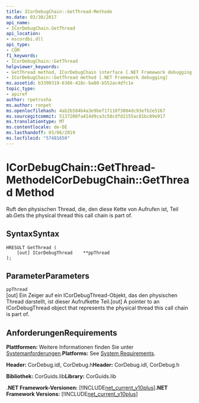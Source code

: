 ```yaml
---
title: ICorDebugChain::GetThread-Methode
ms.date: 03/30/2017
api_name:
- ICorDebugChain.GetThread
api_location:
- mscordbi.dll
api_type:
- COM
f1_keywords:
- ICorDebugChain::GetThread
helpviewer_keywords:
- GetThread method, ICorDebugChain interface [.NET Framework debugging]
- ICorDebugChain::GetThread method [.NET Framework debugging]
ms.assetid: b3390319-6366-418c-ba80-b552ac4dfc1e
topic_type:
- apiref
author: rpetrusha
ms.author: ronpet
ms.openlocfilehash: 4ab2b584b4a3e9bef17110f3084dc93efb2e5167
ms.sourcegitcommit: 5137208fa414d9ca3c58cdfd2155ac81bc89e917
ms.translationtype: MT
ms.contentlocale: de-DE
ms.lasthandoff: 03/06/2019
ms.locfileid: "57481650"
---
```

# <a name="icordebugchaingetthread-method"></a><span data-ttu-id="227b5-102">ICorDebugChain::GetThread-Methode</span><span class="sxs-lookup"><span data-stu-id="227b5-102">ICorDebugChain::GetThread Method</span></span>
<span data-ttu-id="227b5-103">Ruft den physischen Thread, die, den diese Kette von Aufrufen ist, Teil ab.</span><span class="sxs-lookup"><span data-stu-id="227b5-103">Gets the physical thread this call chain is part of.</span></span>  
  
## <a name="syntax"></a><span data-ttu-id="227b5-104">Syntax</span><span class="sxs-lookup"><span data-stu-id="227b5-104">Syntax</span></span>  
  
```  
HRESULT GetThread (  
    [out] ICorDebugThread    **ppThread  
);  
```  
  
## <a name="parameters"></a><span data-ttu-id="227b5-105">Parameter</span><span class="sxs-lookup"><span data-stu-id="227b5-105">Parameters</span></span>  
 `ppThread`  
 <span data-ttu-id="227b5-106">[out] Ein Zeiger auf ein ICorDebugThread-Objekt, das den physischen Thread darstellt, ist dieser Aufrufkette Teil.</span><span class="sxs-lookup"><span data-stu-id="227b5-106">[out] A pointer to an ICorDebugThread object that represents the physical thread this call chain is part of.</span></span>  
  
## <a name="requirements"></a><span data-ttu-id="227b5-107">Anforderungen</span><span class="sxs-lookup"><span data-stu-id="227b5-107">Requirements</span></span>  
 <span data-ttu-id="227b5-108">**Plattformen:** Weitere Informationen finden Sie unter [Systemanforderungen](../../../../docs/framework/get-started/system-requirements.md).</span><span class="sxs-lookup"><span data-stu-id="227b5-108">**Platforms:** See [System Requirements](../../../../docs/framework/get-started/system-requirements.md).</span></span>  
  
 <span data-ttu-id="227b5-109">**Header:** CorDebug.idl, CorDebug.h</span><span class="sxs-lookup"><span data-stu-id="227b5-109">**Header:** CorDebug.idl, CorDebug.h</span></span>  
  
 <span data-ttu-id="227b5-110">**Bibliothek:** CorGuids.lib</span><span class="sxs-lookup"><span data-stu-id="227b5-110">**Library:** CorGuids.lib</span></span>  
  
 <span data-ttu-id="227b5-111">**.NET Framework-Versionen:** [!INCLUDE[net_current_v10plus](../../../../includes/net-current-v10plus-md.md)]</span><span class="sxs-lookup"><span data-stu-id="227b5-111">**.NET Framework Versions:** [!INCLUDE[net_current_v10plus](../../../../includes/net-current-v10plus-md.md)]</span></span>

